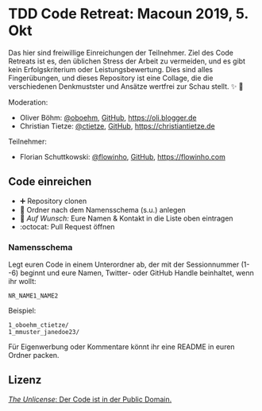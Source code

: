 # TDD Code Retreat: Macoun 2019, 5. Okt

Das hier sind freiwillige Einreichungen der Teilnehmer. Ziel des Code Retreats ist es, den üblichen Stress der Arbeit zu vermeiden, und es gibt kein Erfolgskriterium oder Leistungsbewertung. Dies sind alles Fingerübungen, und dieses Repository ist eine Collage, die die verschiedenen Denkmustster und Ansätze wertfrei zur Schau stellt. ✨ 🌟

Moderation:

- Oliver Böhm: [@oboehm](https://twitter.com/oboehm), [GitHub](https://github.com/oboehm), <https://oli.blogger.de>
- Christian Tietze: [@ctietze](https://twitter.com/ctietze), [GitHub](https://github.com/DivineDominion), <https://christiantietze.de>

Teilnehmer:

- Florian Schuttkowski: [@flowinho](https://twitter.com/flowinho), [GitHub](https://github.com/flowinho), <https://flowinho.com>

## Code einreichen

- ➕ Repository clonen
- 📂 Ordner nach dem Namensschema (s.u.) anlegen
- 📝 _Auf Wunsch:_ Eure Namen & Kontakt in die Liste oben eintragen
- :octocat: Pull Request öffnen


### Namensschema

Legt euren Code in einem Unterordner ab, der mit der Sessionnummer (1--6) beginnt und eure Namen, Twitter- oder GitHub Handle beinhaltet, wenn ihr wollt:

    NR_NAME1_NAME2

Beispiel:

    1_oboehm_ctietze/
    1_mmuster_janedoe23/

Für Eigenwerbung oder Kommentare könnt ihr eine README in euren Ordner packen.


## Lizenz

[_The Unlicense_: Der Code ist in der Public Domain.](/LICENSE)
